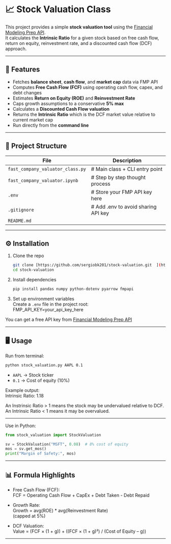 # 📈 Stock Valuation Class

This project provides a simple **stock valuation tool** using the [Financial Modeling Prep API](https://site.financialmodelingprep.com/developer/docs).  
It calculates the **Intrinsic Ratio** for a given stock based on free cash flow, return on equity, reinvestment rate, and a discounted cash flow (DCF) approach.  

---

## 🚀 Features
- Fetches **balance sheet**, **cash flow**, and **market cap** data via FMP API  
- Computes **Free Cash Flow (FCF)** using operating cash flow, capex, and debt changes  
- Estimates **Return on Equity (ROE)** and **Reinvestment Rate**  
- Caps growth assumptions to a conservative **5% max**  
- Calculates a **Discounted Cash Flow valuation**  
- Returns the **Intrinsic Ratio** which is the DCF market value relative to current market cap  
- Run directly from the **command line**  

---

## 📂 Project Structure

| File | Description |
|----------|-------------|
| `fast_company_valuator_class.py` | # Main class + CLI entry point
| `fast_company_valuator.ipynb` | # Step by step thought process
| `.env` | # Store your FMP API key here
| `.gitignore` | # Add .env to avoid sharing API key
| `README.md` |


---

## ⚙️ Installation

1. Clone the repo
   ```bash  
   git clone [https://github.com/sergiobk201/stock-valuation.git  ](https://github.com/sergiobk201/fast_company_valuator)
   cd stock-valuation  
   ```
2. Install dependencies  
   ```bash
   pip install pandas numpy python-dotenv pyarrow fmpapi  
   ```
4. Set up environment variables  
   Create a `.env` file in the project root:  
   FMP_API_KEY=your_api_key_here  

You can get a free API key from [Financial Modeling Prep API](https://site.financialmodelingprep.com/developer/docs)

---

## 🖥️ Usage

Run from terminal:
```bash
python stock_valuation.py AAPL 0.1  
```
- `AAPL` → Stock ticker  
- `0.1` → Cost of equity (10%)  

Example output:  
Intrinsic Ratio: 1.18  

An Instrinsic Ratio > 1 means the stock may be undervalued relative to DCF.  
An Intrinsic Ratio < 1 means it may be overvalued.  

---

Use in Python:  
```python
from stock_valuation import StockValuation  

sv = StockValuation("MSFT", 0.08)  # 8% cost of equity  
mos = sv.get_mos()  
print("Margin of Safety:", mos)  
```
---

## 📊 Formula Highlights
- Free Cash Flow (FCF):  
  FCF = Operating Cash Flow + CapEx + Debt Taken - Debt Repaid  

- Growth Rate:  
  Growth = avg(ROE) * avg(Reinvestment Rate)  
  (capped at 5%)  

- DCF Valuation:  
  Value = (FCF × (1 + g)) + ((FCF × (1 + g)²) / (Cost of Equity – g))  

---

